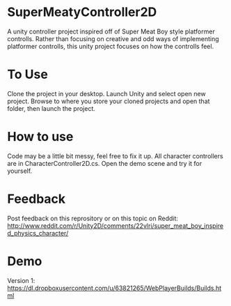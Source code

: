 SuperMeatyController2D
======================
A unity controller project inspired off of Super Meat Boy style platformer controlls. Rather than focusing on creative and
odd ways of implementing platformer controlls, this unity project focuses on how the controlls feel.

To Use
======================
Clone the project in your desktop. Launch Unity and select open new project. Browse to where you store your cloned projects
and open that folder, then launch the project.

How to use
======================
Code may be a little bit messy, feel free to fix it up. All character controllers are in CharacterController2D.cs. Open the demo
scene and try it for yourself.

Feedback
=====================
Post feedback on this reprository or on this topic on Reddit: http://www.reddit.com/r/Unity2D/comments/22vlri/super_meat_boy_inspired_physics_character/

Demo
======================
Version 1:
https://dl.dropboxusercontent.com/u/63821265/WebPlayerBuilds/Builds.html

